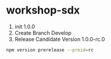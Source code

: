 # workshop-sdx

1) init 1.0.0
2) Create Branch Develop
3) Release Candidate Version 1.0.0-rc.0
```bash
npm version prerelease --preid=rc
```